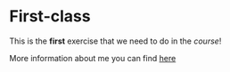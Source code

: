 # First-class

This is the **first** exercise that we need to do in the _course_!

More information about me you can find [here](https://github.com/miroslavveljanoski/First-class/blob/master/About_me.md)
